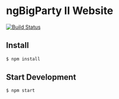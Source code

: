 # ngBigParty II Website

[![Build Status](https://travis-ci.org/ngParty/ngBigParty-II.svg?branch=master)](https://travis-ci.org/ngParty/ngBigParty-II)

## Install

```bash
$ npm install
```

## Start Development

```bash
$ npm start
```

